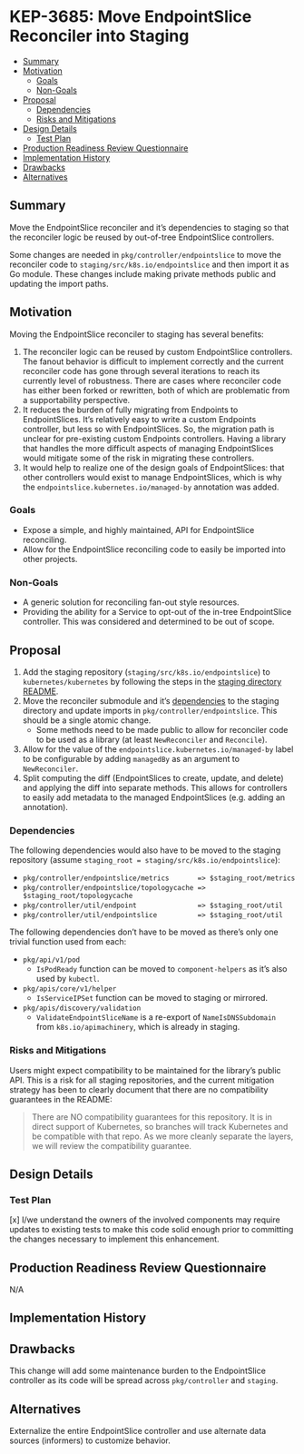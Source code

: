 # KEP-3685: Move EndpointSlice Reconciler into Staging

<!-- toc -->
- [Summary](#summary)
- [Motivation](#motivation)
  - [Goals](#goals)
  - [Non-Goals](#non-goals)
- [Proposal](#proposal)
  - [Dependencies](#dependencies)
  - [Risks and Mitigations](#risks-and-mitigations)
- [Design Details](#design-details)
  - [Test Plan](#test-plan)
- [Production Readiness Review Questionnaire](#production-readiness-review-questionnaire)
- [Implementation History](#implementation-history)
- [Drawbacks](#drawbacks)
- [Alternatives](#alternatives)
<!-- /toc -->

## Summary

Move the EndpointSlice reconciler and it’s dependencies to staging so that the
reconciler logic be reused by out-of-tree EndpointSlice controllers.

Some changes are needed in `pkg/controller/endpointslice` to move the reconciler
code to `staging/src/k8s.io/endpointslice` and then import it as Go module.
These changes include making private methods public and updating the import
paths.

## Motivation

Moving the EndpointSlice reconciler to staging has several benefits:

1. The reconciler logic can be reused by custom EndpointSlice controllers. The
   fanout behavior is difficult to implement correctly and the current
   reconciler code has gone through several iterations to reach its currently
   level of robustness. There are cases where reconciler code has either been
   forked or rewritten, both of which are problematic from a supportability
   perspective.
2. It reduces the burden of fully migrating from Endpoints to EndpointSlices.
   It’s relatively easy to write a custom Endpoints controller, but less so with
   EndpointSlices. So, the migration path is unclear for pre-existing custom
   Endpoints controllers. Having a library that handles the more difficult
   aspects of managing EndpointSlices would mitigate some of the risk in
   migrating these controllers.
3. It would help to realize one of the design goals of EndpointSlices: that
   other controllers would exist to manage EndpointSlices, which is why the
   `endpointslice.kubernetes.io/managed-by` annotation was added.

### Goals

- Expose a simple, and highly maintained, API for EndpointSlice reconciling.
- Allow for the EndpointSlice reconciling code to easily be imported into other
  projects.

### Non-Goals

- A generic solution for reconciling fan-out style resources.
- Providing the ability for a Service to opt-out of the in-tree EndpointSlice
  controller. This was considered and determined to be out of scope.

## Proposal

1. Add the staging repository (`staging/src/k8s.io/endpointslice`) to
   `kubernetes/kubernetes` by following the steps in the [staging directory
   README][staging-readme].
2. Move the reconciler submodule and it’s [dependencies](###dependencies) to the
   staging directory and update imports in `pkg/controller/endpointslice`. This
   should be a single atomic change.
    - Some methods need to be made public to allow for reconciler code to be
      used as a library (at least `NewReconciler` and `Reconcile`).
3. Allow for the value of the `endpointslice.kubernetes.io/managed-by` label to
   be configurable by adding `managedBy` as an argument to `NewReconciler`.
4. Split computing the diff (EndpointSlices to create, update, and delete) and
   applying the diff into separate methods. This allows for controllers to
   easily add metadata to the managed EndpointSlices (e.g. adding an
   annotation).

[staging-readme]: https://github.com/kubernetes/kubernetes/tree/master/staging "External Repository Staging Area"

### Dependencies

The following dependencies would also have to be moved to the staging repository
(assume `staging_root = staging/src/k8s.io/endpointslice`):
- `pkg/controller/endpointslice/metrics       => $staging_root/metrics`
- `pkg/controller/endpointslice/topologycache => $staging_root/topologycache`
- `pkg/controller/util/endpoint               => $staging_root/util`
- `pkg/controller/util/endpointslice          => $staging_root/util`

The following dependencies don’t have to be moved as there’s only one trivial
function used from each:
- `pkg/api/v1/pod`
    - `IsPodReady` function can be moved to `component-helpers` as it’s also
      used by `kubectl`.
- `pkg/apis/core/v1/helper`
    - `IsServiceIPSet` function can be moved to staging or mirrored.
- `pkg/apis/discovery/validation`
    - `ValidateEndpointSliceName` is a re-export of `NameIsDNSSubdomain` from
      `k8s.io/apimachinery`, which is already in staging.

### Risks and Mitigations

Users might expect compatibility to be maintained for the library’s public API.
This is a risk for all staging repositories, and the current mitigation strategy
has been to clearly document that there are no compatibility guarantees in the
README:

> There are NO compatibility guarantees for this repository. It is in direct
> support of Kubernetes, so branches will track Kubernetes and be compatible
> with that repo. As we more cleanly separate the layers, we will review the
> compatibility guarantee.

## Design Details

### Test Plan

[x] I/we understand the owners of the involved components may require updates to
existing tests to make this code solid enough prior to committing the changes necessary
to implement this enhancement.

## Production Readiness Review Questionnaire

N/A

## Implementation History

## Drawbacks

This change will add some maintenance burden to the EndpointSlice controller as
its code will be spread across `pkg/controller` and `staging`.

## Alternatives

Externalize the entire EndpointSlice controller and use alternate data sources
(informers) to customize behavior.
